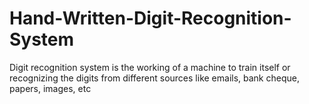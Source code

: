 # Hand-Written-Digit-Recognition-System
Digit recognition system is the working of a machine to train itself or recognizing the digits from  different sources like emails, bank cheque, papers, images, etc
